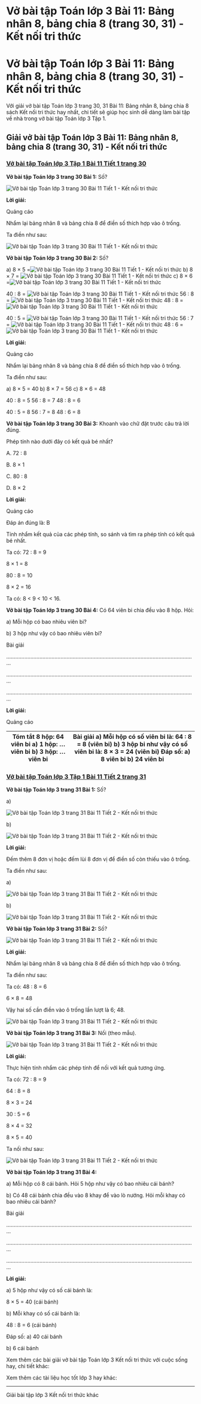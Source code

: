 # Vở bài tập Toán lớp 3 Bài 11: Bảng nhân 8, bảng chia 8 (trang 30, 31) - Kết nối tri thức

# Vở bài tập Toán lớp 3 Bài 11: Bảng nhân 8, bảng chia 8 (trang 30, 31) - Kết nối tri thức

Với giải vở bài tập Toán lớp 3 trang 30, 31 Bài 11: Bảng nhân 8, bảng chia 8 sách Kết nối tri thức hay nhất, chi tiết sẽ giúp học sinh dễ dàng làm bài tập về nhà trong vở bài tập Toán lớp 3 Tập 1.

## Giải vở bài tập Toán lớp 3 Bài 11: Bảng nhân 8, bảng chia 8 (trang 30, 31) - Kết nối tri thức

### [**Vở bài tập Toán lớp 3 Tập 1 Bài 11 Tiết 1 trang 30**](https://vietjack.com/vbt-toan-3-kn/bai-11-tiet-1-trang-30-tap-1.jsp)

**Vở bài tập Toán lớp 3 trang 30 Bài 1:** Số?

![Vở bài tập Toán lớp 3 trang 30 Bài 11 Tiết 1 - Kết nối tri thức](https://vietjack.com/vbt-toan-3-kn/images/bai-11-tiet-1-trang-30-tap-1-1.PNG)

**Lời giải:**

Quảng cáo

Nhẩm lại bảng nhân 8 và bảng chia 8 để điền số thích hợp vào ô trống. 

Ta điền như sau:

![Vở bài tập Toán lớp 3 trang 30 Bài 11 Tiết 1 - Kết nối tri thức](https://vietjack.com/vbt-toan-3-kn/images/bai-11-tiet-1-trang-30-tap-1-2.PNG)

**Vở bài tập Toán lớp 3 trang 30 Bài 2:** Số?

a) 8 × 5 =![Vở bài tập Toán lớp 3 trang 30 Bài 11 Tiết 1 - Kết nối tri thức](https://vietjack.com/vbt-toan-3-kn/images/bai-11-tiet-1-trang-30-tap-1-3.PNG) b) 8 × 7 = ![Vở bài tập Toán lớp 3 trang 30 Bài 11 Tiết 1 - Kết nối tri thức](https://vietjack.com/vbt-toan-3-kn/images/bai-11-tiet-1-trang-30-tap-1-3.PNG) c) 8 × 6 =![Vở bài tập Toán lớp 3 trang 30 Bài 11 Tiết 1 - Kết nối tri thức](https://vietjack.com/vbt-toan-3-kn/images/bai-11-tiet-1-trang-30-tap-1-3.PNG)

40 : 8 = ![Vở bài tập Toán lớp 3 trang 30 Bài 11 Tiết 1 - Kết nối tri thức](https://vietjack.com/vbt-toan-3-kn/images/bai-11-tiet-1-trang-30-tap-1-3.PNG) 56 : 8 = ![Vở bài tập Toán lớp 3 trang 30 Bài 11 Tiết 1 - Kết nối tri thức](https://vietjack.com/vbt-toan-3-kn/images/bai-11-tiet-1-trang-30-tap-1-3.PNG) 48 : 8 =![Vở bài tập Toán lớp 3 trang 30 Bài 11 Tiết 1 - Kết nối tri thức](https://vietjack.com/vbt-toan-3-kn/images/bai-11-tiet-1-trang-30-tap-1-3.PNG)

40 : 5 = ![Vở bài tập Toán lớp 3 trang 30 Bài 11 Tiết 1 - Kết nối tri thức](https://vietjack.com/vbt-toan-3-kn/images/bai-11-tiet-1-trang-30-tap-1-3.PNG) 56 : 7 = ![Vở bài tập Toán lớp 3 trang 30 Bài 11 Tiết 1 - Kết nối tri thức](https://vietjack.com/vbt-toan-3-kn/images/bai-11-tiet-1-trang-30-tap-1-3.PNG) 48 : 6 = ![Vở bài tập Toán lớp 3 trang 30 Bài 11 Tiết 1 - Kết nối tri thức](https://vietjack.com/vbt-toan-3-kn/images/bai-11-tiet-1-trang-30-tap-1-3.PNG)

**Lời giải:**

Quảng cáo

Nhẩm lại bảng nhân 8 và bảng chia 8 để điền số thích hợp vào ô trống. 

Ta điền như sau:

a) 8 × 5 = 40 b) 8 × 7 = 56 c) 8 × 6 = 48

40 : 8 = 5 56 : 8 = 7 48 : 8 = 6

40 : 5 = 8  56 : 7 = 8 48 : 6 = 8

**Vở bài tập Toán lớp 3 trang 30 Bài 3:** Khoanh vào chữ đặt trước câu trả lời đúng.

Phép tính nào dưới đây có kết quả bé nhất?

A. 72 : 8

B. 8 × 1

C. 80 : 8

D. 8 × 2

**Lời giải:**

Quảng cáo

Đáp án đúng là: B

Tính nhẩm kết quả của các phép tính, so sánh và tìm ra phép tính có kết quả bé nhất.

Ta có: 72 : 8 = 9

8 × 1 = 8

80 : 8 = 10

8 × 2 = 16

Ta có: 8 < 9 < 10 < 16.

**Vở bài tập Toán lớp 3 trang 30 Bài 4:** Có 64 viên bi chia đều vào 8 hộp. Hỏi:

a) Mỗi hộp có bao nhiêu viên bi?

b) 3 hộp như vậy có bao nhiêu viên bi?

Bài giải

………………………………………………………………………………………………………………

………………………………………………………………………………………………………………

………………………………………………………………………………………………………………

**Lời giải:**

Quảng cáo

Tóm tắt 8 hộp: 64 viên bi a) 1 hộp: … viên bi b) 3 hộp: … viên bi |  Bài giải a) Mỗi hộp có số viên bi là: 64 : 8 = 8 (viên bi) b) 3 hộp bi như vậy có số viên bi là: 8 × 3 = 24 (viên bi) Đáp số: a) 8 viên bi b) 24 viên bi  
---|---  
  
### [**Vở bài tập Toán lớp 3 Tập 1 Bài 11 Tiết 2 trang 31**](https://vietjack.com/vbt-toan-3-kn/bai-11-tiet-2-trang-31-tap-1.jsp)

**Vở bài tập Toán lớp 3 trang 31 Bài 1:** Số?

a)

![Vở bài tập Toán lớp 3 trang 31 Bài 11 Tiết 2 - Kết nối tri thức](https://vietjack.com/vbt-toan-3-kn/images/bai-11-tiet-2-trang-31-tap-1-1.PNG)

b)

![Vở bài tập Toán lớp 3 trang 31 Bài 11 Tiết 2 - Kết nối tri thức](https://vietjack.com/vbt-toan-3-kn/images/bai-11-tiet-2-trang-31-tap-1-2.PNG)

**Lời giải:**

Đếm thêm 8 đơn vị hoặc đếm lùi 8 đơn vị để điền số còn thiếu vào ô trống.

Ta điền như sau:

a)

![Vở bài tập Toán lớp 3 trang 31 Bài 11 Tiết 2 - Kết nối tri thức](https://vietjack.com/vbt-toan-3-kn/images/bai-11-tiet-2-trang-31-tap-1-3.PNG)

b)

![Vở bài tập Toán lớp 3 trang 31 Bài 11 Tiết 2 - Kết nối tri thức](https://vietjack.com/vbt-toan-3-kn/images/bai-11-tiet-2-trang-31-tap-1-4.PNG)

**Vở bài tập Toán lớp 3 trang 31 Bài 2:** Số?

![Vở bài tập Toán lớp 3 trang 31 Bài 11 Tiết 2 - Kết nối tri thức](https://vietjack.com/vbt-toan-3-kn/images/bai-11-tiet-2-trang-31-tap-1-5.PNG)

**Lời giải:**

Nhẩm lại bảng nhân 8 và bảng chia 8 để điền số thích hợp vào ô trống. 

Ta điền như sau:

Ta có: 48 : 8 = 6

6 × 8 = 48

Vậy hai số cần điền vào ô trống lần lượt là 6; 48.

![Vở bài tập Toán lớp 3 trang 31 Bài 11 Tiết 2 - Kết nối tri thức](https://vietjack.com/vbt-toan-3-kn/images/bai-11-tiet-2-trang-31-tap-1-6.PNG)

**Vở bài tập Toán lớp 3 trang 31 Bài 3:** Nối (theo mẫu).

![Vở bài tập Toán lớp 3 trang 31 Bài 11 Tiết 2 - Kết nối tri thức](https://vietjack.com/vbt-toan-3-kn/images/bai-11-tiet-2-trang-31-tap-1-7.PNG)

**Lời giải:**

Thực hiện tính nhẩm các phép tính để nối với kết quả tương ứng.

Ta có: 72 : 8 = 9

64 : 8 = 8

8 × 3 = 24

30 : 5 = 6

8 × 4 = 32

8 × 5 = 40

Ta nối như sau: 

![Vở bài tập Toán lớp 3 trang 31 Bài 11 Tiết 2 - Kết nối tri thức](https://vietjack.com/vbt-toan-3-kn/images/bai-11-tiet-2-trang-31-tap-1-8.PNG)

**Vở bài tập Toán lớp 3 trang 31 Bài 4:**

a) Mỗi hộp có 8 cái bánh. Hỏi 5 hộp như vậy có bao nhiêu cái bánh?

b) Có 48 cái bánh chia đều vào 8 khay để vào lò nướng. Hỏi mỗi khay có bao nhiêu cái bánh?

Bài giải

………………………………………………………………………………………………………………

………………………………………………………………………………………………………………

………………………………………………………………………………………………………………

**Lời giải:**

a) 5 hộp như vậy có số cái bánh là:

8 × 5 = 40 (cái bánh)

b) Mỗi khay có số cái bánh là:

48 : 8 = 6 (cái bánh)

Đáp số: a) 40 cái bánh

b) 6 cái bánh

Xem thêm các bài giải vở bài tập Toán lớp 3 Kết nối tri thức với cuộc sống hay, chi tiết khác:

Xem thêm các tài liệu học tốt lớp 3 hay khác:

* * *

Giải bài tập lớp 3 Kết nối tri thức khác
